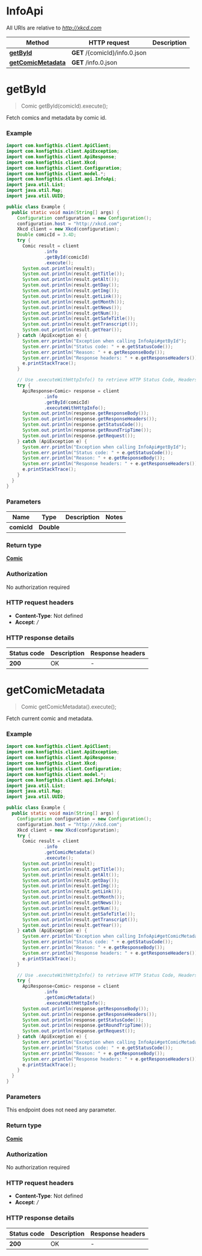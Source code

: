 # InfoApi

All URIs are relative to *http://xkcd.com*

| Method | HTTP request | Description |
|------------- | ------------- | -------------|
| [**getById**](InfoApi.md#getById) | **GET** /{comicId}/info.0.json |  |
| [**getComicMetadata**](InfoApi.md#getComicMetadata) | **GET** /info.0.json |  |


<a name="getById"></a>
# **getById**
> Comic getById(comicId).execute();



Fetch comics and metadata  by comic id. 

### Example
```java
import com.konfigthis.client.ApiClient;
import com.konfigthis.client.ApiException;
import com.konfigthis.client.ApiResponse;
import com.konfigthis.client.Xkcd;
import com.konfigthis.client.Configuration;
import com.konfigthis.client.model.*;
import com.konfigthis.client.api.InfoApi;
import java.util.List;
import java.util.Map;
import java.util.UUID;

public class Example {
  public static void main(String[] args) {
    Configuration configuration = new Configuration();
    configuration.host = "http://xkcd.com";
    Xkcd client = new Xkcd(configuration);
    Double comicId = 3.4D;
    try {
      Comic result = client
              .info
              .getById(comicId)
              .execute();
      System.out.println(result);
      System.out.println(result.getTitle());
      System.out.println(result.getAlt());
      System.out.println(result.getDay());
      System.out.println(result.getImg());
      System.out.println(result.getLink());
      System.out.println(result.getMonth());
      System.out.println(result.getNews());
      System.out.println(result.getNum());
      System.out.println(result.getSafeTitle());
      System.out.println(result.getTranscript());
      System.out.println(result.getYear());
    } catch (ApiException e) {
      System.err.println("Exception when calling InfoApi#getById");
      System.err.println("Status code: " + e.getStatusCode());
      System.err.println("Reason: " + e.getResponseBody());
      System.err.println("Response headers: " + e.getResponseHeaders());
      e.printStackTrace();
    }

    // Use .executeWithHttpInfo() to retrieve HTTP Status Code, Headers and Request
    try {
      ApiResponse<Comic> response = client
              .info
              .getById(comicId)
              .executeWithHttpInfo();
      System.out.println(response.getResponseBody());
      System.out.println(response.getResponseHeaders());
      System.out.println(response.getStatusCode());
      System.out.println(response.getRoundTripTime());
      System.out.println(response.getRequest());
    } catch (ApiException e) {
      System.err.println("Exception when calling InfoApi#getById");
      System.err.println("Status code: " + e.getStatusCode());
      System.err.println("Reason: " + e.getResponseBody());
      System.err.println("Response headers: " + e.getResponseHeaders());
      e.printStackTrace();
    }
  }
}

```

### Parameters

| Name | Type | Description  | Notes |
|------------- | ------------- | ------------- | -------------|
| **comicId** | **Double**|  | |

### Return type

[**Comic**](Comic.md)

### Authorization

No authorization required

### HTTP request headers

 - **Content-Type**: Not defined
 - **Accept**: */*

### HTTP response details
| Status code | Description | Response headers |
|-------------|-------------|------------------|
| **200** | OK |  -  |

<a name="getComicMetadata"></a>
# **getComicMetadata**
> Comic getComicMetadata().execute();



Fetch current comic and metadata. 

### Example
```java
import com.konfigthis.client.ApiClient;
import com.konfigthis.client.ApiException;
import com.konfigthis.client.ApiResponse;
import com.konfigthis.client.Xkcd;
import com.konfigthis.client.Configuration;
import com.konfigthis.client.model.*;
import com.konfigthis.client.api.InfoApi;
import java.util.List;
import java.util.Map;
import java.util.UUID;

public class Example {
  public static void main(String[] args) {
    Configuration configuration = new Configuration();
    configuration.host = "http://xkcd.com";
    Xkcd client = new Xkcd(configuration);
    try {
      Comic result = client
              .info
              .getComicMetadata()
              .execute();
      System.out.println(result);
      System.out.println(result.getTitle());
      System.out.println(result.getAlt());
      System.out.println(result.getDay());
      System.out.println(result.getImg());
      System.out.println(result.getLink());
      System.out.println(result.getMonth());
      System.out.println(result.getNews());
      System.out.println(result.getNum());
      System.out.println(result.getSafeTitle());
      System.out.println(result.getTranscript());
      System.out.println(result.getYear());
    } catch (ApiException e) {
      System.err.println("Exception when calling InfoApi#getComicMetadata");
      System.err.println("Status code: " + e.getStatusCode());
      System.err.println("Reason: " + e.getResponseBody());
      System.err.println("Response headers: " + e.getResponseHeaders());
      e.printStackTrace();
    }

    // Use .executeWithHttpInfo() to retrieve HTTP Status Code, Headers and Request
    try {
      ApiResponse<Comic> response = client
              .info
              .getComicMetadata()
              .executeWithHttpInfo();
      System.out.println(response.getResponseBody());
      System.out.println(response.getResponseHeaders());
      System.out.println(response.getStatusCode());
      System.out.println(response.getRoundTripTime());
      System.out.println(response.getRequest());
    } catch (ApiException e) {
      System.err.println("Exception when calling InfoApi#getComicMetadata");
      System.err.println("Status code: " + e.getStatusCode());
      System.err.println("Reason: " + e.getResponseBody());
      System.err.println("Response headers: " + e.getResponseHeaders());
      e.printStackTrace();
    }
  }
}

```

### Parameters
This endpoint does not need any parameter.

### Return type

[**Comic**](Comic.md)

### Authorization

No authorization required

### HTTP request headers

 - **Content-Type**: Not defined
 - **Accept**: */*

### HTTP response details
| Status code | Description | Response headers |
|-------------|-------------|------------------|
| **200** | OK |  -  |

